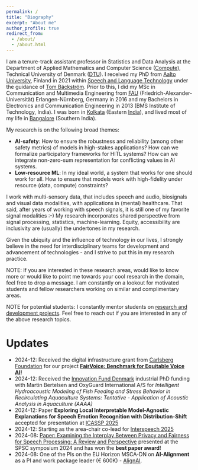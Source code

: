 ```yaml
---
permalink: /
title: "Biography"
excerpt: "About me"
author_profile: true
redirect_from:
  - /about/
  - /about.html
---
```



I am a tenure-track assistant professor in Statistics and Data Analysis at the Department of Applied Mathematics and Computer Science ([Compute](https://www.compute.dtu.dk/)), Technical University of Denmark ([DTU](https://www.dtu.dk/)). I received my PhD from [Aalto University](https://www.aalto.fi/en), Finland in 2021 within [Speech and Language Technology](https://aaltodoc.aalto.fi/items/1abb540f-0c97-4d7f-98b3-e88b15f08539) under the guidance of [Tom Bäckström](https://www.aalto.fi/en/people/tom-backstrom). Prior to this, I did my MSc in Communication and Multimedia Engineering from [FAU](https://www.fau.eu/) (Friedrich-Alexander-Universität) Erlangen-Nürnberg, Germany in 2016 and my Bachelors in Electronics and Communication Engineering in 2013 (BMS Institute of Technology, India). I was born in [Kolkata](https://en.wikipedia.org/wiki/Kolkata) (Eastern [India](https://en.wikipedia.org/wiki/India)), and lived most of my life in [Bangalore](https://en.wikipedia.org/wiki/Bangalore) (Southern India).

My research is on the following broad themes:
* **AI-safety**: How to ensure the robustness and reliability (among other safety metrics) of models in high-stakes applications? How can we formalize participatory frameworks for HITL systems? How can we integrate non-zero-sum representation for conflicting values in AI systems.
* **Low-resource ML**: In my ideal world, a system that works for one should work for all. How to ensure that models work with high-fidelity under resource (data, compute) constraints?

I work with multi-sensory data, that includes speech and audio, biosignals and visual data modalities, with applications in (mental) healthcare. That said, after years of working with speech signals, it is still one of my favorite signal modalities :-) My research incorporates shared perspective from signal processing, statistics, machine-learning. Equity, accessibility are inclusivity are (usually) the undertones in my research.

<!--
<span style="color: blue;">**We are hiring [PhD Position 1](https://efzu.fa.em2.oraclecloud.com/hcmUI/CandidateExperience/en/sites/CX_1/requisitions/preview/4334), [PhD Position 2](https://efzu.fa.em2.oraclecloud.com/hcmUI/CandidateExperience/en/sites/CX_1/requisitions/preview/4398) at DTU Compute!!!** More PhD positions from the consortium: [AlignAI website](https://alignai.eu/recruitment/). Please apply through the official links listed in the job descriptions.</span>
-->
<!--
I am also interested in questions on ‘AI-alignment’ at the intersection of technical and non-technical perspectives., alongside AI-safety and reliability, providing the foundational grounding and direction to my research.
-->

Given the ubiquity and the influence of technology in our lives, I strongly believe in the need for interdisciplinary teams for development and advancement of technologies - and I strive to put this in my research practice.

NOTE: If you are interested in these research areas, would like to know more or would like to point me towards your cool research in the domain, feel free to drop a message. I am constantly on a lookout for motivated students and fellow researchers working on similar and complimentary areas.

NOTE for potential students: I constantly mentor students on [research and development projects](https://snehadas.github.io/supervision/). Feel free to reach out if you are interested in any of the above research topics.


Updates
======
* 2024-12: Received the digital infrastructure grant from [Carlsberg Foundation](https://www.carlsbergfondet.dk/en/) for our project **[FairVoice: Benchmark for Equitable Voice AI](https://www.carlsbergfondet.dk/en/what-we-have-funded/cf24-2181/)!**
* 2024-12: Received the [Innovation Fund Denmark](https://innovationsfonden.dk/en/p/industrial-researcher) industrial PhD funding with Martin Bertelsen and OxyGuard International A/S for *Intelligent Hydroacoustic Modeling of Fish Feeding and Stress Behavior in Recirculating Aquaculture Systems: Tentative - Application of Acoustic Analysis in Aquaculture (AAAA)* 
* 2024-12: Paper **Exploring Local Interpretable Model-Agnostic Explanations for Speech Emotion Recognition with Distribution-Shift** accepted for presentation at [ICASSP 2025](https://2025.ieeeicassp.org/)
* 2024-12: Starting as the area-chair co-lead for [Interspeech 2025](https://www.interspeech2025.org/home)
* 2024-08: [Paper: Examining the Interplay Between Privacy and Fairness for Speech Processing: A Review and Perspective](https://www.isca-archive.org/tmp/archive/spsc_2024/leschanowsky24_spsc.html) presented at the SPSC symposium 2024 and has won the **best paper award**!
* 2024-08: One of the PIs on the EU Horizon MSCA-DN on **AI-Alignment** as a PI and work package leader (€ 600K) - [AlignAI](https://alignai.eu/).
